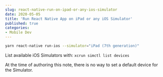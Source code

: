 ```yaml
---
slug: react-native-run-on-ipad-or-any-ios-simulator
date: 2020-05-05
title: 'Run React Native App on iPad or any iOS Simulator'
published: true
categories:
- Mobile Dev
---
```


```sh
yarn react-native run-ios --simulator="iPad (7th generation)"
```

List available iOS Simulators with: `xcrun simctl list devices`

At the time of authoring this note, there is no way to set a default device for the Simulator.